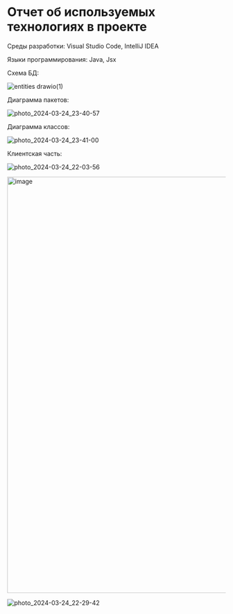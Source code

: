 # Отчет об используемых технологиях в проекте

Среды разработки: Visual Studio Code, IntelliJ IDEA

Языки программирования: Java, Jsx

Схема БД:

![entities drawio(1)](https://github.com/MaxEmelyanovich/WolframX/assets/99658243/2f6c5cde-886a-4c40-8f94-816817a8d2f6)

Диаграмма пакетов:

![photo_2024-03-24_23-40-57](https://github.com/MaxEmelyanovich/WolframX/assets/99658243/8529afd8-d4f6-4fec-a9c1-811e9896b819)

Диаграмма классов:

![photo_2024-03-24_23-41-00](https://github.com/MaxEmelyanovich/WolframX/assets/99658243/5223aecc-19d1-4d7a-9975-395152e0f87b)

Клиентская часть:

![photo_2024-03-24_22-03-56](https://github.com/MaxEmelyanovich/WolframX/assets/99658243/df91998d-5af9-4102-8c46-fcba68076ae1)

<img width="960" alt="image" src="https://github.com/MaxEmelyanovich/WolframX/assets/95571818/ace6e59d-d2a6-4e49-8d02-568bcc733aef">

![photo_2024-03-24_22-29-42](https://github.com/MaxEmelyanovich/WolframX/assets/99658243/b76cfad0-70fa-49d3-ba7c-844ca4e9eba0)
